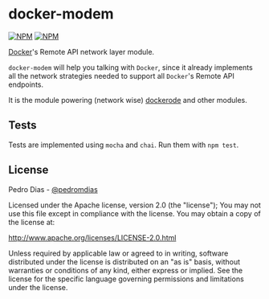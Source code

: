 docker-modem
============

[![NPM](https://nodei.co/npm/docker-modem.png?downloads=true&downloadRank=true)](https://nodei.co/npm/docker-modem/)
[![NPM](https://nodei.co/npm-dl/docker-modem.png?months=6&height=3)](https://nodei.co/npm/docker-modem/)

[Docker](https://www.docker.com/)'s Remote API network layer module.

`docker-modem` will help you talking with `Docker`, since it already implements all the network strategies needed to support all `Docker`'s Remote API endpoints.

It is the module powering (network wise) [dockerode](https://github.com/apocas/dockerode) and other modules.

## Tests

Tests are implemented using `mocha` and `chai`. Run them with `npm test`.

## License

Pedro Dias - [@pedromdias](https://twitter.com/pedromdias)

Licensed under the Apache license, version 2.0 (the "license"); You may not use this file except in compliance with the license. You may obtain a copy of the license at:

http://www.apache.org/licenses/LICENSE-2.0.html

Unless required by applicable law or agreed to in writing, software distributed under the license is distributed on an "as is" basis, without warranties or conditions of any kind, either express or implied. See the license for the specific language governing permissions and limitations under the license.

